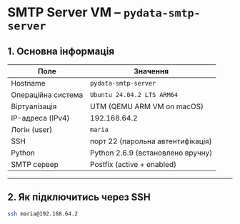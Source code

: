 # SMTP Server VM – `pydata-smtp-server`

## 1. Основна інформація

| Поле                | Значення                         |
|---------------------|----------------------------------|
| Hostname            | `pydata-smtp-server`             |
| Операційна система  | `Ubuntu 24.04.2 LTS ARM64`       |
| Віртуалізація       | UTM (QEMU ARM VM on macOS)       |
| IP-адреса (IPv4)    | 192.168.64.2                   |
| Логін (user)        | `maria`                          |
| SSH                 | порт 22 (парольна автентифікація)|
| Python              | Python 2.6.9 (встановлено вручну)|
| SMTP сервер         | Postfix (active + enabled)       |

---

## 2. Як підключитись через SSH

```bash
ssh maria@192.168.64.2